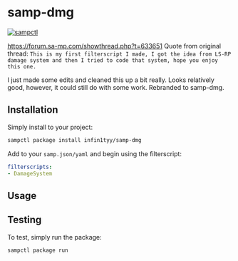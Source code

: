 # samp-dmg

[![sampctl](https://shields.southcla.ws/badge/sampctl-samp--dmg-2f2f2f.svg?style=for-the-badge)](https://github.com/infin1tyy/samp-dmg)

<!--
Short description of your library, why it's useful, some examples, pictures or
videos. Link to your forum release thread too.

Remember: You can use "forumfmt" to convert this readme to forum BBCode!

What the sections below should be used for:

`## Installation`: Leave this section un-edited unless you have some specific
additional installation procedure.

`## Testing`: Whether your library is tested with a simple `main()` and `print`,
unit-tested, or demonstrated via prompting the player to connect, you should
include some basic information for users to try out your code in some way.

And finally, maintaining your version number`:

* Follow [Semantic Versioning](https://semver.org/)
* When you release a new version, update `VERSION` and `git tag` it
* Versioning is important for sampctl to use the version control features

Happy Pawning!
-->
https://forum.sa-mp.com/showthread.php?t=633651
Quote from original thread: `This is my first filterscript I made, I got the idea from LS-RP damage system and then I tried to code that system, hope you enjoy this one.`

I just made some edits and cleaned this up a bit really. Looks relatively good, however, it could still do with some work.
Rebranded to samp-dmg.

## Installation

Simply install to your project:

```bash
sampctl package install infin1tyy/samp-dmg
```

Add to your `samp.json/yaml` and begin using the filterscript:

```yml
filterscripts:
- DamageSystem
```

## Usage

<!--
Write your code documentation or examples here. If your library is documented in
the source code, direct users there. If not, list your API and describe it well
in this section. If your library is passive and has no API, simply omit this
section.
-->

## Testing

<!--
Depending on whether your package is tested via in-game "demo tests" or
y_testing unit-tests, you should indicate to readers what to expect below here.
-->

To test, simply run the package:

```bash
sampctl package run
```
